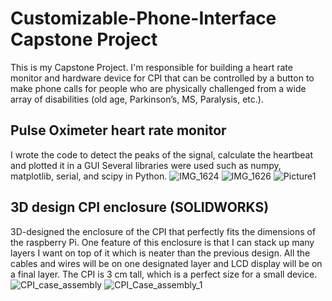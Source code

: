 # Customizable-Phone-Interface Capstone Project
This is my Capstone Project. I'm responsible for building a heart rate monitor and hardware device for CPI that can be controlled by a button to make phone calls for people who are physically challenged from a wide array of disabilities (old age, Parkinson’s, MS, Paralysis, etc.).

## Pulse Oximeter heart rate monitor
I wrote the code to detect the peaks of the signal, calculate the heartbeat and plotted it in a GUI
Several libraries were used such as numpy, matplotlib, serial, and scipy in Python.
![IMG_1624](https://github.com/huykhoi9/Customizable-Phone-Interface/assets/85450944/3dd57526-7145-4873-8fc8-1f247acc32f1)
![IMG_1626](https://github.com/huykhoi9/Customizable-Phone-Interface/assets/85450944/3b98a1fe-8550-46a5-a1bb-fa8bc9428d66)
![Picture1](https://github.com/huykhoi9/Customizable-Phone-Interface/assets/85450944/32910237-485e-430f-8366-e41ad7ff7e4c)

## 3D design CPI enclosure (SOLIDWORKS)
3D-designed the enclosure of the CPI that perfectly fits the dimensions of the raspberry Pi. One feature of this enclosure is that I can stack up many layers I want on top of it which is neater than the previous design. All the cables and wires will be on one designated layer and LCD display will be on a final layer. The CPI is 3 cm tall, which is a perfect size for a small device.
![CPI_case_assembly](https://github.com/huykhoi9/Customizable-Phone-Interface/assets/85450944/5410c7e8-0f17-44a1-b6bb-680b8f8470ea)
![CPI_Case_assembly_1](https://github.com/huykhoi9/Customizable-Phone-Interface/assets/85450944/63da057b-ba70-47d3-b69d-3141ae81e313)

